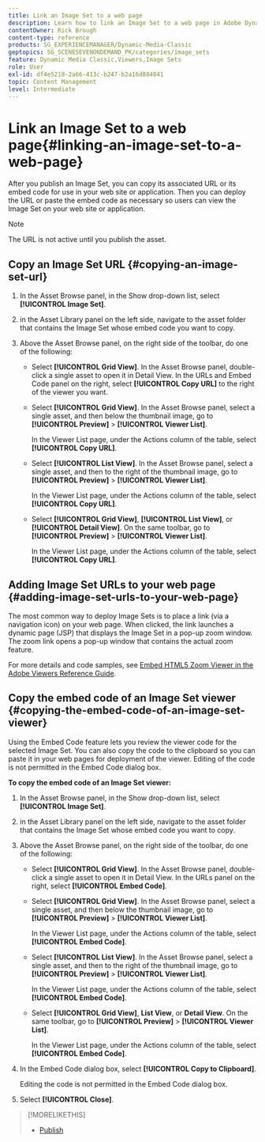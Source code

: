 ```yaml
---
title: Link an Image Set to a web page
description: Learn how to link an Image Set to a web page in Adobe Dynamic Media Classic.
contentOwner: Rick Brough
content-type: reference
products: SG_EXPERIENCEMANAGER/Dynamic-Media-Classic
geptopics: SG_SCENESEVENONDEMAND_PK/categories/image_sets
feature: Dynamic Media Classic,Viewers,Image Sets
role: User
exl-id: df4e5218-2a66-413c-b247-b2a16d884041
topic: Content Management
level: Intermediate
---
```

# Link an Image Set to a web page{#linking-an-image-set-to-a-web-page}

After you publish an Image Set, you can copy its associated URL or its embed code for use in your web site or application. Then you can deploy the URL or paste the embed code as necessary so users can view the Image Set on your web site or application.

>[!NOTE]
>
>The URL is not active until you publish the asset.

## Copy an Image Set URL {#copying-an-image-set-url}

1. In the Asset Browse panel, in the Show drop-down list, select **[!UICONTROL Image Set]**.
1. in the Asset Library panel on the left side, navigate to the asset folder that contains the Image Set whose embed code you want to copy.
1. Above the Asset Browse panel, on the right side of the toolbar, do one of the following:

    * Select **[!UICONTROL Grid View]**. In the Asset Browse panel, double-click a single asset to open it in Detail View. In the URLs and Embed Code panel on the right, select **[!UICONTROL Copy URL]** to the right of the viewer you want.
    * Select **[!UICONTROL Grid View]**. In the Asset Browse panel, select a single asset, and then below the thumbnail image, go to **[!UICONTROL Preview]** > **[!UICONTROL Viewer List]**.

      In the Viewer List page, under the Actions column of the table, select **[!UICONTROL Copy URL]**.

    * Select **[!UICONTROL List View]**. In the Asset Browse panel, select a single asset, and then to the right of the thumbnail image, go to **[!UICONTROL Preview]** > **[!UICONTROL Viewer List]**.

      In the Viewer List page, under the Actions column of the table, select **[!UICONTROL Copy URL]**.

    * Select **[!UICONTROL Grid View]**, **[!UICONTROL List View]**, or **[!UICONTROL Detail View]**. On the same toolbar, go to **[!UICONTROL Preview]** > **[!UICONTROL Viewer List]**.

      In the Viewer List page, under the Actions column of the table, select **[!UICONTROL Copy URL]**.

## Adding Image Set URLs to your web page {#adding-image-set-urls-to-your-web-page}

The most common way to deploy Image Sets is to place a link (via a navigation icon) on your web page. When clicked, the link launches a dynamic page (JSP) that displays the Image Set in a pop-up zoom window. The zoom link opens a pop-up window that contains the actual zoom feature.

For more details and code samples, see [Embed HTML5 Zoom Viewer in the Adobe Viewers Reference Guide](https://experienceleague.adobe.com/docs/dynamic-media-developer-resources/library/viewers-aem-assets-dmc/zoom/c-html5-20-zoom-viewer-about.html#section-e1c3106f5b3e445d9b95be337c2f94e2).

## Copy the embed code of an Image Set viewer {#copying-the-embed-code-of-an-image-set-viewer}

Using the Embed Code feature lets you review the viewer code for the selected Image Set. You can also copy the code to the clipboard so you can paste it in your web pages for deployment of the viewer. Editing of the code is not permitted in the Embed Code dialog box.

**To copy the embed code of an Image Set viewer:**

1. In the Asset Browse panel, in the Show drop-down list, select **[!UICONTROL Image Set]**.
1. in the Asset Library panel on the left side, navigate to the asset folder that contains the Image Set whose embed code you want to copy.
1. Above the Asset Browse panel, on the right side of the toolbar, do one of the following:

    * Select **[!UICONTROL Grid View]**. In the Asset Browse panel, double-click a single asset to open it in Detail View. In the URLs panel on the right, select **[!UICONTROL Embed Code]**.
    * Select **[!UICONTROL Grid View]**. In the Asset Browse panel, select a single asset, and then below the thumbnail image, go to **[!UICONTROL Preview]** > **[!UICONTROL Viewer List]**.

      In the Viewer List page, under the Actions column of the table, select **[!UICONTROL Embed Code]**.

    * Select **[!UICONTROL List View]**. In the Asset Browse panel, select a single asset, and then to the right of the thumbnail image, go to **[!UICONTROL Preview]** > **[!UICONTROL Viewer List]**.

      In the Viewer List page, under the Actions column of the table, select **[!UICONTROL Embed Code]**.

    * Select **[!UICONTROL Grid View]**, **List View**, or **Detail View**. On the same toolbar, go to **[!UICONTROL Preview]** > **[!UICONTROL Viewer List]**.

      In the Viewer List page, under the Actions column of the table, select **[!UICONTROL Embed Code]**.

1. In the Embed Code dialog box, select **[!UICONTROL Copy to Clipboard]**.

   Editing the code is not permitted in the Embed Code dialog box.

1. Select **[!UICONTROL Close]**.

>[!MORELIKETHIS]
>
>* [Publish](publishing-files.md#publishing_files)
